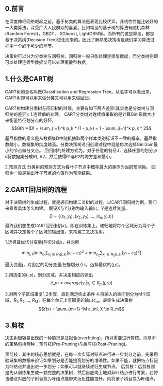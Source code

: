 ## 0.前言
在深度神经网络崛起之前，基于树类的算法是表现比较优异，非线性性能比较好的一大类算法，深受广大人民群众的喜爱。比如常见的基于树的算法有随机森林(Random Forest)，GBDT， XGboost, LightGBM等。而所有的这些算法，都是基于决策树(Decision Tree)进化而来的。因此了解熟悉决策树是我们学习算法过程中一个必不可少的环节。

决策树可以分为分类树与回归树。回归树一般只能处理连续型数据，而分类树则即可以处理连续型数据又可以处理离散型数据。

## 1.什么是CART树
CART树的全名叫做Classification and Regression Tree。从名字可以看出来，CART树即可以用来做分类又可以用来做回归。

CART树构建分类树与回归树的时候，主要有如下两点差异(其实也是分类树与回归树的差异):
1.连续值的处理。
CART分类树对连续值采取的是计算Gini系数大小来衡量特征划分点的好坏。
$$GINI*(D) = \sum_{i=1}^k p_k * (1 - p_k) = 1 - \sum_{i=1}^k p_k ^ 2$$

基尼指数的意义是从数据集D中随机抽取两个样本类别标识不一致的概率。基尼指数越小，数据集的纯度越高。分类决策树递归创建过程中就是每次选择GiniGain最小的节点做分叉点。
回归树的处理方式为，对于任意的特征J，选择任意的划分点s将数据集分成R1, R2，然后使得R1与R2的均方差和最小。

2.预测方式
分类树的预测方式为看叶子节点中概率最大的类作为当前预测类。
回归树一般是输出叶子节点的均值作为预测结果。


## 2.CART回归树的流程
对于决策树的生成过程，就是递归构建二叉树的过程。以CART回归树为例，我们来看看具体怎么构建。
假设X与Y分别为输入输出，Y是连续变量。
$$D = \{ (x_1, y_1), (x_2, y_2), ..., (x_n, y_n)) \}$$
最终我们想生成CART回归树$f(x)$。即在训练集上，递归地将每个区域分为两个子区域并决定每个子区域的输出值，来构建二叉决策树。

1.选择最优切分变量j与切分点s，并求解

$$\min _ { j , s } \left[ \min _ { c _ { 1 } } \sum _ { x _ { i } \in R _ { 1 } ( j , s ) } \left( y _ { i } - c _ { 1 } \right) ^ { 2 } + \min _ { c _ { 2 } } \sum _ { x _ { i } \in R _ { 2 } ( j , s ) } \left( y _ { i } - c _ { 2 } \right) ^ { 2 } \right]$$

遍历变量j，对固定的切分变量j扫描切分点s，选择最优的(j,s)。

2.用选定的(j,s)，划分区域，并决定相应的输出  
$$\hat{c}\_{m}=average(y_{i}|x_{i} \in R_{m}(j,s))$$  

3.对两个子区域重复1,2步骤，直到满足终止条件
4.将输入的空间划分为M个区域，$R_1, R_2, ..., R_M$，在每个单元上有固定的输出$c_m$，最终生成决策树
$$f(x) = \sum_{m=1} ^M c_mI, X \in R_m$$

## 3.剪枝
决策树很容易出现的一种情况是过拟合(overfitting)，所以需要进行剪枝。而基本的策略包括两种：预剪枝(Pre-Pruning)与后剪枝(Post-Pruning)。

预剪枝：其中的核心思想就是，在每一次实际对结点进行进一步划分之前，先采用验证集的数据来验证如果划分是否能提高划分的准确性。如果不能，就把结点标记为叶结点并退出进一步划分；如果可以就继续递归生成节点。
后剪枝：后剪枝则是先从训练集生成一颗完整的决策树，然后自底向上地对非叶结点进行考察，若将该结点对应的子树替换为叶结点能带来泛化性能提升，则将该子树替换为叶结点。
